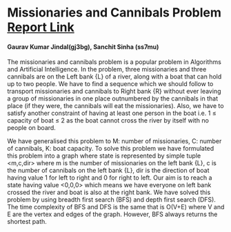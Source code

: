 # Missionaries and Cannibals Problem [Report Link](https://github.com/jindal2309/AlgorithmProject/blob/master/AlgorithmProjectReport%20.pdf)
#### Gaurav Kumar Jindal(gj3bg), Sanchit Sinha (ss7mu)

The missionaries and cannibals problem is a popular problem in Algorithms and Artificial Intelligence. In the problem, three missionaries and three cannibals are
on the Left bank {L} of a river, along with a boat that can hold up to two people. We have to find a sequence which we should follow to transport missionaries and cannibals to Right bank {R} without ever leaving a group
of missionaries in one place outnumbered by the cannibals in that place (if they were, the cannibals will eat the missionaries). Also, we have to satisfy another constraint of having at least one person in the boat i.e. 1 ≤ capacity
of boat ≤ 2 as the boat cannot cross the river by itself with no people on board.

We have generalised this problem to M: number of missionaries, C: number of cannibals, K: boat capacity. To solve this problem we have formulated this problem into a graph where state is represented by simple tuple
<m,c,dir> where m is the number of missionaries on the left bank {L}, c is the number of cannibals on the left bank {L}, dir is the direction of boat having value 1 for left to right and 0 for right to left. Our aim is to reach a
state having value <0,0,0> which means we have everyone on left bank crossed the river and boat is also at the right bank. We have solved this problem by using breadth first search (BFS) and depth first search (DFS).
The time complexity of BFS and DFS is the same that is O(V+E) where V and E are the vertex and edges of the graph. However, BFS always returns the shortest path.
